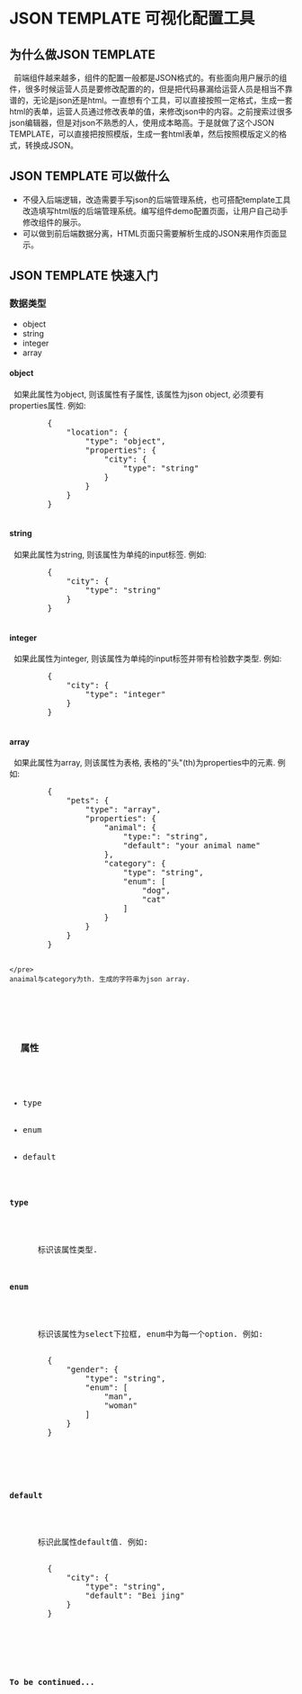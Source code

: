 <h1>JSON TEMPLATE 可视化配置工具</h1>
<h2>为什么做JSON TEMPLATE</h2>

<p>
  &nbsp;&nbsp;前端组件越来越多，组件的配置一般都是JSON格式的。有些面向用户展示的组件，很多时候运营人员是要修改配置的的，但是把代码暴漏给运营人员是相当不靠谱的，无论是json还是html。一直想有个工具，可以直接按照一定格式，生成一套html的表单，运营人员通过修改表单的值，来修改json中的内容。之前搜索过很多json编辑器，但是对json不熟悉的人，使用成本略高。于是就做了这个JSON TEMPLATE，可以直接把按照模版，生成一套html表单，然后按照模版定义的格式，转换成JSON。
</p>
<h2>JSON TEMPLATE 可以做什么</h2>
<p>
	<ul>
		<li>不侵入后端逻辑，改造需要手写json的后端管理系统，也可搭配template工具改造填写html版的后端管理系统。编写组件demo配置页面，让用户自己动手修改组件的展示。</li>
		<li>可以做到前后端数据分离，HTML页面只需要解析生成的JSON来用作页面显示。</li>
	</ul>
</p>
<h2>JSON TEMPLATE 快速入门</h2>
<h3>
  数据类型
</h3>
<ul>
	<li>object</li>
	<li>string</li>
	<li>integer</li>
	<li>array</li>
</ul>
<h4>object</h4>
<p>
	&nbsp;&nbsp;如果此属性为object, 则该属性有子属性, 该属性为json object, 必须要有properties属性. 例如: 
	<pre>
		{
		    "location": {
		        "type": "object",
		        "properties": {
		            "city": {
		                "type": "string"
		            }
		        }
		    }
		}
	</pre>
</p>
<h4>string</h4>
<p>
	&nbsp;&nbsp;如果此属性为string, 则该属性为单纯的input标签. 例如: 
	<pre>
		{
		    "city": {
		        "type": "string"
		    }
		}
	</pre>
</p>
<h4>integer</h4>
<p>
	&nbsp;&nbsp;如果此属性为integer, 则该属性为单纯的input标签并带有检验数字类型. 例如: 
	<pre>
		{
		    "city": {
		        "type": "integer"
		    }
		}
	</pre>
</p>
<h4>array</h4>
<p>
	&nbsp;&nbsp;如果此属性为array, 则该属性为表格, 表格的"头"(th)为properties中的元素. 例如: 
	<pre>
		{
		    "pets": {
		        "type": "array",
		        "properties": {
		            "animal": {
		                "type:": "string",
		                "default": "your animal name"
		            },
		            "category": {
		                "type": "string",
		                "enum": [
		                    "dog",
		                    "cat"
		                ]
		            }
		        }
		    }
		}
	
	</pre>
	anaimal与category为th. 生成的字符串为json array.
</p>
<h3>
  属性
</h3>
<ul>
	<li>type</li>
	<li>enum</li>
	<li>default</li>
</ul>
<h4>type</h4>
<p>
	&nbsp;&nbsp;标识该属性类型.
</p>
<h4>enum</h4>
<p>
	&nbsp;&nbsp;标识该属性为select下拉框, enum中为每一个option. 例如:
	<pre>
		{
		    "gender": {
		        "type": "string",
		        "enum": [
		            "man",
		            "woman"
		        ]
		    }
		}
	</pre>
</p>
<h4>default</h4>
<p>
	&nbsp;&nbsp;标识此属性default值. 例如:
	<pre>
		{
		    "city": {
		        "type": "string",
		        "default": "Bei jing"
		    }
		}
	</pre>
</p>

<p><b>To be continued...</b></p>
